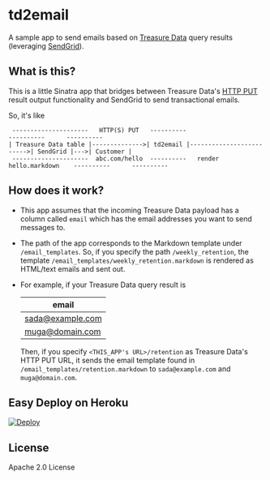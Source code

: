# td2email

A sample app to send emails based on [Treasure Data](http://www.treasuredata.com) query results (leveraging [SendGrid](http://www.sendgrid.com)).

## What is this?

This is a little Sinatra app that bridges between Treasure Data's [HTTP PUT](http://docs.treasuredata.com/articles/result-into-web) result output functionality and SendGrid to send transactional emails.

So, it's like

```
 ---------------------   HTTP(S) PUT   ----------                            ----------      ----------
| Treasure Data table |-------------->| td2email |------------------------->| SendGrid |--->| Customer |
 ---------------------  abc.com/hello  ----------   render hello.markdown    ----------      ----------
```

## How does it work?

- This app assumes that the incoming Treasure Data payload has a column called `email` which has the email addresses you want to send messages to.
- The path of the app corresponds to the Markdown template under `/email_templates`. So, if you specify the path `/weekly_retention`, the template `/email_templates/weekly_retention.markdown` is rendered as HTML/text emails and sent out.
- For example, if your Treasure Data query result is
    
    |email|
    |----|
    |sada@example.com|
    |muga@domain.com|
    
    Then, if you specify `<THIS_APP's URL>/retention` as Treasure Data's HTTP PUT URL, it sends the email template found in `/email_templates/retention.markdown` to `sada@example.com` and `muga@domain.com`.

## Easy Deploy on Heroku

[![Deploy](https://www.herokucdn.com/deploy/button.png)](https://heroku.com/deploy)

## License

Apache 2.0 License
